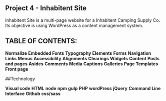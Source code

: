 ## Project 4 - Inhabitent Site

Inhabitent Site is a multi-page website for a Inhabitent Camping Supply Co. 
Its objective is using WordPress as a content management system.

## TABLE OF CONTENTS:

**Normalize**
**Embedded Fonts**
**Typography**
**Elements**
**Forms**
**Navigation**
**Links**
**Menus**
**Accessibility**
**Alignments**
**Clearings**
**Widgets**
**Content**
**Posts and pages**
**Asides**
**Comments**
**Media**
**Captions**
**Galleries**
**Page Templates**
**Front page**

##Technology

**Visual code**
**HTML**
**node**
**npm**
**gulp**
**PHP**
**wordPress**
**jQuery**
**Command Line Interface**
**Github**
**css/sass**
